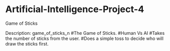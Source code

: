 # Artificial-Intelligence-Project-4
Game of Sticks

Description: game_of_sticks_n
#The Game of Sticks.
#Human Vs AI
#Takes the number of sticks from the user.
#Does a simple toss to decide who will draw the sticks first.
